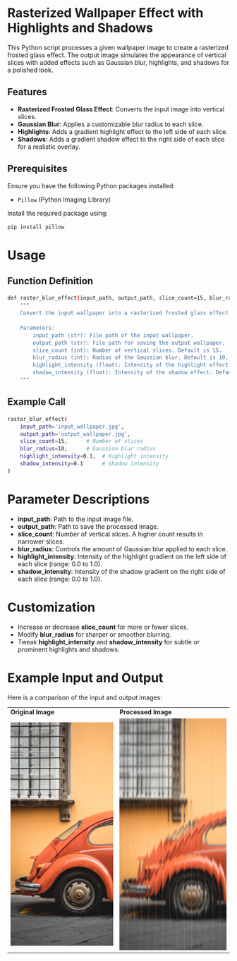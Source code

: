 # Rasterized Wallpaper Effect with Highlights and Shadows

This Python script processes a given wallpaper image to create a rasterized frosted glass effect. The output image simulates the appearance of vertical slices with added effects such as Gaussian blur, highlights, and shadows for a polished look.

## Features

- **Rasterized Frosted Glass Effect**: Converts the input image into vertical slices.
- **Gaussian Blur**: Applies a customizable blur radius to each slice.
- **Highlights**: Adds a gradient highlight effect to the left side of each slice.
- **Shadows**: Adds a gradient shadow effect to the right side of each slice for a realistic overlay.

## Prerequisites

Ensure you have the following Python packages installed:
- `Pillow` (Python Imaging Library)

Install the required package using:
```bash
pip install pillow
```

# Usage
## Function Definition
```bash
def raster_blur_effect(input_path, output_path, slice_count=15, blur_radius=10, highlight_intensity=0.1, shadow_intensity=0.1):
    """
    Convert the input wallpaper into a rasterized frosted glass effect with added highlights and shadows.

    Parameters:
        input_path (str): File path of the input wallpaper.
        output_path (str): File path for saving the output wallpaper.
        slice_count (int): Number of vertical slices. Default is 15.
        blur_radius (int): Radius of the Gaussian blur. Default is 10.
        highlight_intensity (float): Intensity of the highlight effect. Default is 0.1.
        shadow_intensity (float): Intensity of the shadow effect. Default is 0.1.
    """
```
## Example Call
```bash
raster_blur_effect(
    input_path='input_wallpaper.jpg',
    output_path='output_wallpaper.jpg',
    slice_count=15,      # Number of slices
    blur_radius=10,      # Gaussian blur radius
    highlight_intensity=0.1,  # Highlight intensity
    shadow_intensity=0.1      # Shadow intensity
)
```
# Parameter Descriptions
- **input_path**: Path to the input image file.
- **output_path**: Path to save the processed image.
- **slice_count**: Number of vertical slices. A higher count results in narrower slices.
- **blur_radius**: Controls the amount of Gaussian blur applied to each slice.
- **highlight_intensity**: Intensity of the highlight gradient on the left side of each slice (range: 0.0 to 1.0).
- **shadow_intensity**: Intensity of the shadow gradient on the right side of each slice (range: 0.0 to 1.0).

# Customization
- Increase or decrease **slice_count** for more or fewer slices.
- Modify **blur_radius** for sharper or smoother blurring.
- Tweak **highlight_intensity** and **shadow_intensity** for subtle or prominent highlights and shadows.

# Example Input and Output
Here is a comparison of the input and output images:

<table> <tr> <td><strong>Original Image</strong></td> <td><strong>Processed Image</strong></td> </tr> <tr> <td><img src="photos/65353.jpg" alt="Original Image" width="400"></td> <td><img src="photos/65353_rasterization.jpg" alt="Processed Image" width="400"></td> </tr> </table>